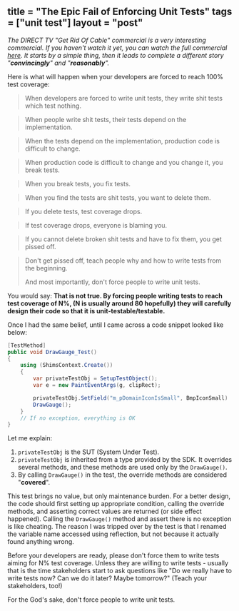 title = "The Epic Fail of Enforcing Unit Tests"
tags = ["unit test"]
layout = "post"
---

_The DIRECT TV "Get Rid Of Cable" commercial is a very interesting commercial. If you haven't watch it yet, you can watch the full commercial [here]. It starts by a simple thing, then it leads to complete a different story "**convincingly**" and "**reasonably**"._

Here is what will happen when your developers are forced to reach 100% test coverage:

> When developers are forced to write unit tests, they write shit tests which test nothing.

> When people write shit tests, their tests depend on the implementation.

> When the tests depend on the implementation, production code is difficult to change.

> When production code is difficult to change and you change it, you break tests.

> When you break tests, you fix tests.

> When you find the tests are shit tests, you want to delete them.

> If you delete tests, test coverage drops.

> If test coverage drops, everyone is blaming you.

> If you cannot delete broken shit tests and have to fix them, you get pissed off.

> Don't get pissed off, teach people why and how to write tests from the beginning.
>
> And most importantly, don't force people to write unit tests.

You would say: **That is not true. By forcing people writing tests to reach test coverage of N%, (N is usually around 80 hopefully) they will carefully design their code so that it is unit-testable/testable.**

Once I had the same belief, until I came across a code snippet looked like below:

```cs
[TestMethod]
public void DrawGauge_Test()
{
	using (ShimsContext.Create())
	{
        var privateTestObj = SetupTestObject();
        var e = new PaintEventArgs(g, clipRect);

        privateTestObj.SetField("m_pDomainIconIsSmall", BmpIconSmall)
        DrawGauge();
    }
    // If no exception, everything is OK
}
```

Let me explain:

1. `privateTestObj` is the SUT (System Under Test).
2. `privateTestObj` is inherited from a type provided by the SDK. It overrides several methods, and these methods are used only by the `DrawGauge()`.
3. By calling `DrawGauge()` in the test, the override methods are considered "__covered__".

This test brings no value, but only maintenance burden. For a better design, the code should first setting up appropriate condition,  calling the override methods, and asserting correct values are returned (or side effect happened). Calling the `DrawGauge()` method and assert there is no exception is like cheating. The reason I was tripped over by the test is that I renamed the variable name accessed using reflection, but not because it actually found anything wrong.

Before your developers are ready, please don't force them to write tests aiming for N% test coverage. Unless they are willing to write tests - usually that is the time stakeholders start to ask questions like "Do we really have to write tests now? Can we do it later? Maybe tomorrow?" (Teach your stakeholders, too!)

For the God's sake, don't force people to write unit tests.

[here]: https://www.youtube.com/watch?v=NZ80SVOHKoo

